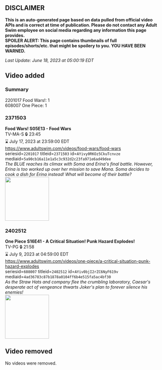 ## DISCLAIMER
**This is an auto-generated page based on data pulled from official video APIs and is correct at time of publication. Please do not contact any Adult Swim employee on social media regarding any information this page provides.**  
**SPOILER ALERT: This page contains thumbnails of full episodes/shorts/etc. that might be spoilery to you. YOU HAVE BEEN WARNED.**  

_Last Update: June 18, 2023 at 05:00:19 EDT_
## Video added
### Summary
2201017 Food Wars!: 1  
608007 One Piece: 1  
### 2371503
**Food Wars! S05E13 - Food Wars**  
TV-MA-S 🔒 23:45  
⌛ July 17, 2023 at 23:59:00 EDT  
https://www.adultswim.com/videos/food-wars/food-wars  
seriesid=`2201017` titleid=`2371503` id=`AYivy0RKOz5CkuTcnvze` mediaid=`5a90cb16a11e1a5c3c932d2c23fa971e6ad49dee`  
_The BLUE reaches its climax with Soma and Erina's final battle. However, Erina is too worked up over her mission to save Mana. Soma decides to cook a dish for Erina instead! What will become of their battle?_  
<a href="https://media.cdn.adultswim.com/uploads/20230617/thumbnails/2_236171324211-FoodWarsS5Ep13Still001tiny.png"><img src="https://media.cdn.adultswim.com/uploads/20230617/thumbnails/2_236171324211-FoodWarsS5Ep13Still001tiny.png" height="144px" /></a>
### 2402512
**One Piece S16E41 - A Critical Situation! Punk Hazard Explodes!**  
TV-PG 🔒 21:58  
⌛ July 9, 2023 at 04:59:00 EDT  
https://www.adultswim.com/videos/one-piece/a-critical-situation-punk-hazard-explodes  
seriesid=`608007` titleid=`2402512` id=`AYiv0bjI2rZC6NyF619v` mediaid=`4ad36783c87b1878a0104ff6b4e515fa5ac4bf30`  
_As the Straw Hats and company flee the crumbling laboratory, Caesar's desperate act of vengeance thwarts Joker's plan to forever silence his enemies!_  
<a href="https://media.cdn.adultswim.com/uploads/20230617/thumbnails/2_236171323544-OnePieceEngl620Still001tiny.png"><img src="https://media.cdn.adultswim.com/uploads/20230617/thumbnails/2_236171323544-OnePieceEngl620Still001tiny.png" height="144px" /></a>
## Video removed
No videos were removed.  

